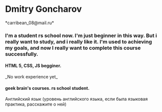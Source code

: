 <h1> Dmitry Goncharov </h1>
*carribean_08@mail.ru*
<h3>I'm a student rs school now. I'm just beginner in this way. But i really want to study, and i really like it. I'm used to achieving my goals, 
and now I really want to complete this course successfully.</h3>
<h4>HTML 5, CSS, JS begginer.</h4>
_No work experience yet_
<h4>geek brain's courses. rs school student.</h4>
Английский язык (уровень английского языка, если была языковая практика, расскажите о ней)